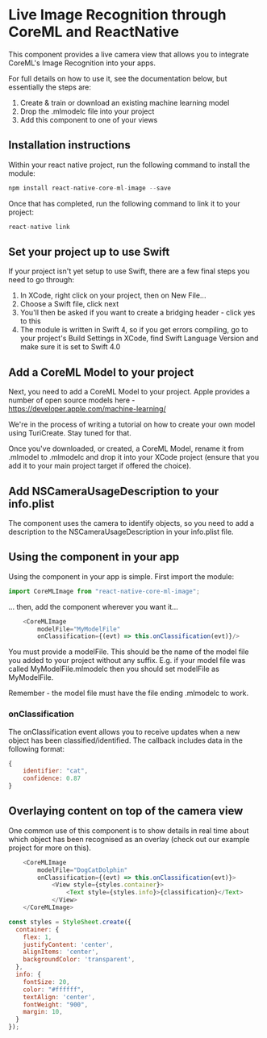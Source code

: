# Live Image Recognition through CoreML and ReactNative
This component provides a live camera view that allows you to integrate CoreML's Image Recognition into your apps.

For full details on how to use it, see the documentation below, but essentially the steps are:

1. Create & train or download an existing machine learning model
2. Drop the .mlmodelc file into your project
3. Add this component to one of your views

## Installation instructions
Within your react native project, run the following command to install the module:

```javascript
npm install react-native-core-ml-image --save
```

Once that has completed, run the following command to link it to your project:

```javascript
react-native link
```

## Set your project up to use Swift
If your project isn't yet setup to use Swift, there are a few final steps you need to go through:

1. In XCode, right click on your project, then on New File...
2. Choose a Swift file, click next
3. You'll then be asked if you want to create a bridging header - click yes to this
4. The module is written in Swift 4, so if you get errors compiling, go to your project's Build Settings in XCode, find Swift Language Version and make sure it is set to Swift 4.0

## Add a CoreML Model to your project
Next, you need to add a CoreML Model to your project.
Apple provides a number of open source models here - https://developer.apple.com/machine-learning/

We're in the process of writing a tutorial on how to create your own model using TuriCreate. Stay tuned for that.

Once you've downloaded, or created, a CoreML Model, rename it from .mlmodel to .mlmodelc and drop it into your XCode project (ensure that you add it to your main project target if offered the choice).

## Add NSCameraUsageDescription to your info.plist
The component uses the camera to identify objects, so you need to add a description to the NSCameraUsageDescription in your info.plist file.

## Using the component in your app
Using the component in your app is simple. First import the module:

```javascript
import CoreMLImage from "react-native-core-ml-image";
```

... then, add the component wherever you want it...

```javascript
    <CoreMLImage 
        modelFile="MyModelFile" 
        onClassification={(evt) => this.onClassification(evt)}/>
```

You must provide a modelFile. This should be the name of the model file you added to your project without any suffix. E.g. if your model file was called MyModelFile.mlmodelc then you should set modelFile as MyModelFile.

Remember - the model file must have the file ending .mlmodelc to work.

### onClassification
The onClassification event allows you to receive updates when a new object has been classified/identified. The callback includes data in the following format:

```javascript
{
    identifier: "cat",
    confidence: 0.87
}
```

## Overlaying content on top of the camera view
One common use of this component is to show details in real time about which object has been recognised as an overlay (check out our example project for more on this).

```javascript
    <CoreMLImage 
        modelFile="DogCatDolphin" 
        onClassification={(evt) => this.onClassification(evt)}>
            <View style={styles.container}>
                <Text style={styles.info}>{classification}</Text>
            </View>
    </CoreMLImage>
```

```javascript
const styles = StyleSheet.create({
  container: {
    flex: 1,
    justifyContent: 'center',
    alignItems: 'center',
    backgroundColor: 'transparent',
  },
  info: {
    fontSize: 20,
    color: "#ffffff",
    textAlign: 'center',
    fontWeight: "900",
    margin: 10,
  }
});
```
